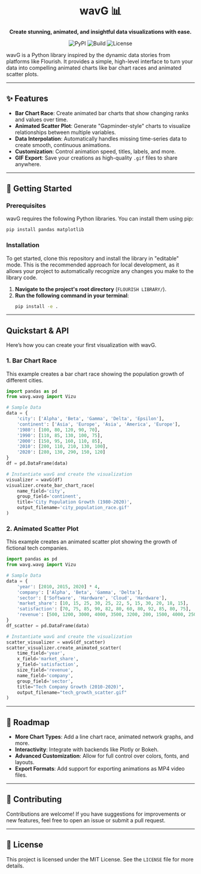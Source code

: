 <div align="center">

# wavG 📊

**Create stunning, animated, and insightful data visualizations with ease.**

</div>

<div align="center">

<!-- Placeholder Badges: Replace with actual links when ready -->
![PyPI](https://img.shields.io/pypi/v/wavG?style=for-the-badge)
![Build](https://img.shields.io/github/actions/workflow/status/your-username/wavG/main.yml?style=for-the-badge)
![License](https://img.shields.io/github/license/agusrajuthaliyan/wavG?style=for-the-badge)

</div>

wavG is a Python library inspired by the dynamic data stories from platforms like Flourish. It provides a simple, high-level interface to turn your data into compelling animated charts like bar chart races and animated scatter plots.

---

## ✨ Features

* **Bar Chart Race**: Create animated bar charts that show changing ranks and values over time.
* **Animated Scatter Plot**: Generate "Gapminder-style" charts to visualize relationships between multiple variables.
* **Data Interpolation**: Automatically handles missing time-series data to create smooth, continuous animations.
* **Customization**: Control animation speed, titles, labels, and more.
* **GIF Export**: Save your creations as high-quality `.gif` files to share anywhere.

---

## 🚀 Getting Started

### Prerequisites

wavG requires the following Python libraries. You can install them using pip:

```bash
pip install pandas matplotlib
```

### Installation

To get started, clone this repository and install the library in "editable" mode. This is the recommended approach for local development, as it allows your project to automatically recognize any changes you make to the library code.

1.  **Navigate to the project's root directory** (`FLOURISH LIBRARY/`).
2.  **Run the following command in your terminal**:
    ```bash
    pip install -e .
    ```

---

## Quickstart & API

Here’s how you can create your first visualization with wavG.

### 1. Bar Chart Race

This example creates a bar chart race showing the population growth of different cities.

```python
import pandas as pd
from wavg.wavg import Vizu

# Sample Data
data = {
    'city': ['Alpha', 'Beta', 'Gamma', 'Delta', 'Epsilon'],
    'continent': ['Asia', 'Europe', 'Asia', 'America', 'Europe'],
    '1980': [100, 80, 120, 90, 70],
    '1990': [110, 85, 130, 100, 75],
    '2000': [150, 95, 160, 110, 85],
    '2010': [200, 110, 210, 130, 100],
    '2020': [280, 130, 290, 150, 120]
}
df = pd.DataFrame(data)

# Instantiate wavG and create the visualization
visualizer = wavG(df)
visualizer.create_bar_chart_race(
    name_field='city',
    group_field='continent',
    title='City Population Growth (1980-2020)',
    output_filename='city_population_race.gif'
)
```

### 2. Animated Scatter Plot

This example creates an animated scatter plot showing the growth of fictional tech companies.

```python
import pandas as pd
from wavg.wavg import Vizu

# Sample Data
data = {
    'year': [2010, 2015, 2020] * 4,
    'company': ['Alpha', 'Beta', 'Gamma', 'Delta'],
    'sector': ['Software', 'Hardware', 'Cloud', 'Hardware'],
    'market_share': [10, 15, 25, 30, 25, 22, 5, 15, 30, 20, 18, 15],
    'satisfaction': [70, 75, 85, 90, 82, 80, 60, 80, 92, 85, 80, 75],
    'revenue': [500, 1200, 3000, 4000, 3500, 3200, 200, 1500, 4000, 2500, 2200, 1800]
}
df_scatter = pd.DataFrame(data)

# Instantiate wavG and create the visualization
scatter_visualizer = wavG(df_scatter)
scatter_visualizer.create_animated_scatter(
    time_field='year',
    x_field='market_share',
    y_field='satisfaction',
    size_field='revenue',
    name_field='company',
    group_field='sector',
    title="Tech Company Growth (2010-2020)",
    output_filename="tech_growth_scatter.gif"
)
```

---

## 🎯 Roadmap

* **More Chart Types**: Add a line chart race, animated network graphs, and more.
* **Interactivity**: Integrate with backends like Plotly or Bokeh.
* **Advanced Customization**: Allow for full control over colors, fonts, and layouts.
* **Export Formats**: Add support for exporting animations as MP4 video files.

---

## 🤝 Contributing

Contributions are welcome! If you have suggestions for improvements or new features, feel free to open an issue or submit a pull request.

---

## 📜 License

This project is licensed under the MIT License. See the `LICENSE` file for more details.
